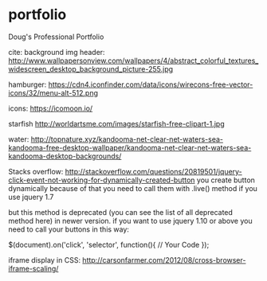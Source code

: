# portfolio
Doug's Professional Portfolio

cite:
background img header:
http://www.wallpapersonview.com/wallpapers/4/abstract_colorful_textures_widescreen_desktop_background_picture-255.jpg

hamburger:
https://cdn4.iconfinder.com/data/icons/wirecons-free-vector-icons/32/menu-alt-512.png


icons:
https://icomoon.io/

starfish
http://worldartsme.com/images/starfish-free-clipart-1.jpg

water:
http://topnature.xyz/kandooma-net-clear-net-waters-sea-kandooma-free-desktop-wallpaper/kandooma-net-clear-net-waters-sea-kandooma-desktop-backgrounds/


Stacks overflow: http://stackoverflow.com/questions/20819501/jquery-click-event-not-working-for-dynamically-created-button
you create button dynamically because of that you need to call them with .live() method if you use jquery 1.7

but this method is deprecated (you can see the list of all deprecated method here) in newer version. if you want to use jquery 1.10 or above you need to call your buttons in this way:

$(document).on('click', 'selector', function(){
     // Your Code
 });


 iframe display in CSS:
 http://carsonfarmer.com/2012/08/cross-browser-iframe-scaling/
